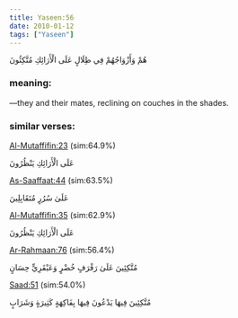 ```yaml
---
title: Yaseen:56
date: 2010-01-12
tags: ["Yaseen"]
---
```

هُمْ وَأَزْوَاجُهُمْ فِي ظِلَالٍ عَلَى الْأَرَائِكِ مُتَّكِئُونَ
### meaning: 
—they and their mates, reclining on couches in the shades.
### similar verses: 

[Al-Mutaffifin:23](/83/23) (sim:64.9%)

عَلَى الْأَرَائِكِ يَنْظُرُونَ

[As-Saaffaat:44](/37/44) (sim:63.5%)

عَلَىٰ سُرُرٍ مُتَقَابِلِينَ

[Al-Mutaffifin:35](/83/35) (sim:62.9%)

عَلَى الْأَرَائِكِ يَنْظُرُونَ

[Ar-Rahmaan:76](/55/76) (sim:56.4%)

مُتَّكِئِينَ عَلَىٰ رَفْرَفٍ خُضْرٍ وَعَبْقَرِيٍّ حِسَانٍ

[Saad:51](/38/51) (sim:54.0%)

مُتَّكِئِينَ فِيهَا يَدْعُونَ فِيهَا بِفَاكِهَةٍ كَثِيرَةٍ وَشَرَابٍ
